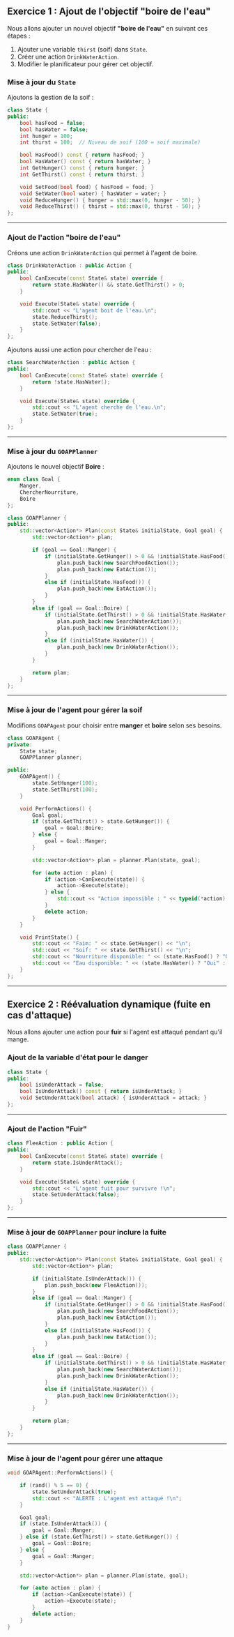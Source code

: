 
## **Exercice 1 : Ajout de l'objectif "boire de l'eau"**  

Nous allons ajouter un nouvel objectif **"boire de l'eau"** en suivant ces étapes :  
1. Ajouter une variable `thirst` (soif) dans `State`.  
2. Créer une action `DrinkWaterAction`.  
3. Modifier le planificateur pour gérer cet objectif.  

### **Mise à jour du `State`**  

Ajoutons la gestion de la soif :  

```cpp
class State {
public:
    bool hasFood = false;
    bool hasWater = false;  
    int hunger = 100;
    int thirst = 100;  // Niveau de soif (100 = soif maximale)

    bool HasFood() const { return hasFood; }
    bool HasWater() const { return hasWater; }  
    int GetHunger() const { return hunger; }
    int GetThirst() const { return thirst; }  

    void SetFood(bool food) { hasFood = food; }
    void SetWater(bool water) { hasWater = water; }  
    void ReduceHunger() { hunger = std::max(0, hunger - 50); }
    void ReduceThirst() { thirst = std::max(0, thirst - 50); }  
};
```

---

### **Ajout de l'action "boire de l'eau"**  

Créons une action `DrinkWaterAction` qui permet à l'agent de boire.  

```cpp
class DrinkWaterAction : public Action {
public:
    bool CanExecute(const State& state) override {
        return state.HasWater() && state.GetThirst() > 0;
    }

    void Execute(State& state) override {
        std::cout << "L'agent boit de l'eau.\n";
        state.ReduceThirst();  
        state.SetWater(false);  
    }
};
```

Ajoutons aussi une action pour chercher de l'eau :  

```cpp
class SearchWaterAction : public Action {
public:
    bool CanExecute(const State& state) override {
        return !state.HasWater(); 
    }

    void Execute(State& state) override {
        std::cout << "L'agent cherche de l'eau.\n";
        state.SetWater(true);  
    }
};
```

---

### **Mise à jour du `GOAPPlanner`**  

Ajoutons le nouvel objectif **Boire** :  

```cpp
enum class Goal {
    Manger,
    ChercherNourriture,
    Boire
};

class GOAPPlanner {
public:
    std::vector<Action*> Plan(const State& initialState, Goal goal) {
        std::vector<Action*> plan;

        if (goal == Goal::Manger) {
            if (initialState.GetHunger() > 0 && !initialState.HasFood()) {
                plan.push_back(new SearchFoodAction());
                plan.push_back(new EatAction());
            } 
            else if (initialState.HasFood()) {
                plan.push_back(new EatAction());
            }
        } 
        else if (goal == Goal::Boire) {
            if (initialState.GetThirst() > 0 && !initialState.HasWater()) {
                plan.push_back(new SearchWaterAction());
                plan.push_back(new DrinkWaterAction());
            } 
            else if (initialState.HasWater()) {
                plan.push_back(new DrinkWaterAction());
            }
        }

        return plan;
    }
};
```

---

### **Mise à jour de l'agent pour gérer la soif**  

Modifions `GOAPAgent` pour choisir entre **manger** et **boire** selon ses besoins.  

```cpp
class GOAPAgent {
private:
    State state;
    GOAPPlanner planner;

public:
    GOAPAgent() {
        state.SetHunger(100);
        state.SetThirst(100);  
    }

    void PerformActions() {
        Goal goal;
        if (state.GetThirst() > state.GetHunger()) {
            goal = Goal::Boire;
        } else {
            goal = Goal::Manger;
        }

        std::vector<Action*> plan = planner.Plan(state, goal);

        for (auto action : plan) {
            if (action->CanExecute(state)) {
                action->Execute(state);
            } else {
                std::cout << "Action impossible : " << typeid(*action).name() << "\n";
            }
            delete action;
        }
    }

    void PrintState() {
        std::cout << "Faim: " << state.GetHunger() << "\n";
        std::cout << "Soif: " << state.GetThirst() << "\n";
        std::cout << "Nourriture disponible: " << (state.HasFood() ? "Oui" : "Non") << "\n";
        std::cout << "Eau disponible: " << (state.HasWater() ? "Oui" : "Non") << "\n";
    }
};
```

---

## **Exercice 2 : Réévaluation dynamique (fuite en cas d'attaque)**  

Nous allons ajouter une action pour **fuir** si l'agent est attaqué pendant qu'il mange.  

### **Ajout de la variable d'état pour le danger**  

```cpp
class State {
public:
    bool isUnderAttack = false;  
    bool IsUnderAttack() const { return isUnderAttack; }
    void SetUnderAttack(bool attack) { isUnderAttack = attack; }
};
```

---

### **Ajout de l'action "Fuir"**  

```cpp
class FleeAction : public Action {
public:
    bool CanExecute(const State& state) override {
        return state.IsUnderAttack();  
    }

    void Execute(State& state) override {
        std::cout << "L'agent fuit pour survivre !\n";
        state.SetUnderAttack(false);  
    }
};
```

---

### **Mise à jour de `GOAPPlanner` pour inclure la fuite**  

```cpp
class GOAPPlanner {
public:
    std::vector<Action*> Plan(const State& initialState, Goal goal) {
        std::vector<Action*> plan;

        if (initialState.IsUnderAttack()) {
            plan.push_back(new FleeAction());
        } 
        else if (goal == Goal::Manger) {
            if (initialState.GetHunger() > 0 && !initialState.HasFood()) {
                plan.push_back(new SearchFoodAction());
                plan.push_back(new EatAction());
            } 
            else if (initialState.HasFood()) {
                plan.push_back(new EatAction());
            }
        } 
        else if (goal == Goal::Boire) {
            if (initialState.GetThirst() > 0 && !initialState.HasWater()) {
                plan.push_back(new SearchWaterAction());
                plan.push_back(new DrinkWaterAction());
            } 
            else if (initialState.HasWater()) {
                plan.push_back(new DrinkWaterAction());
            }
        }

        return plan;
    }
};
```

---

### **Mise à jour de l'agent pour gérer une attaque**  

```cpp
void GOAPAgent::PerformActions() {

    if (rand() % 5 == 0) {
        state.SetUnderAttack(true);
        std::cout << "ALERTE : L'agent est attaqué !\n";
    }

    Goal goal;
    if (state.IsUnderAttack()) {
        goal = Goal::Manger; 
    } else if (state.GetThirst() > state.GetHunger()) {
        goal = Goal::Boire;
    } else {
        goal = Goal::Manger;
    }

    std::vector<Action*> plan = planner.Plan(state, goal);

    for (auto action : plan) {
        if (action->CanExecute(state)) {
            action->Execute(state);
        }
        delete action;
    }
}
```

